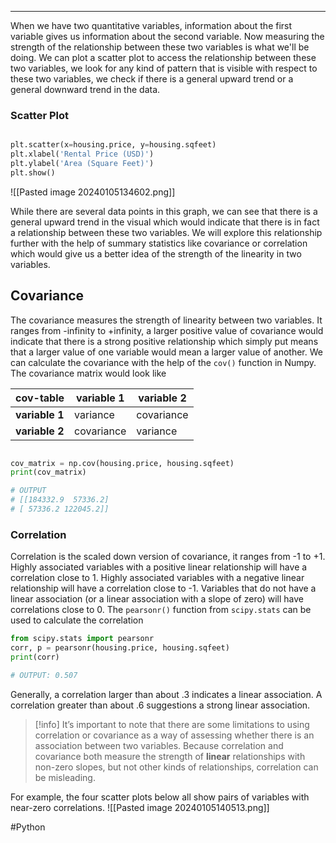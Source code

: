 ___
When we have two quantitative variables, information about the first variable gives us information about the second variable. Now measuring the strength of the relationship between these two variables is what we'll be doing. 
We can plot a scatter plot to access the relationship between these two variables, we look for any kind of pattern that is visible with respect to these two variables, we check if there is a general upward trend or a general downward trend in the data. 

### Scatter Plot 
```Python 

plt.scatter(x=housing.price, y=housing.sqfeet) 
plt.xlabel('Rental Price (USD)')  
plt.ylabel('Area (Square Feet)')
plt.show()
```

![[Pasted image 20240105134602.png]]

While there are several data points in this graph, we can see that there is a general upward trend in the visual which would indicate that there is in fact a relationship between these two variables. We will explore this relationship further with the help of summary statistics like covariance or correlation which would give us a better idea of the strength of the linearity in two variables. 

## Covariance 
The covariance measures the strength of linearity between two variables. It ranges from -infinity to +infinity, a larger positive value of covariance would indicate that there is a strong positive relationship which simply put means that a larger value of one variable would mean a larger value of another.
We can calculate the covariance with the help of the `cov()` function in Numpy.  The covariance matrix would look like 

| cov-table | **variable 1** | **variable 2** |
| ---- | ---- | ---- |
| **variable 1** | variance  | covariance  |
| **variable 2** | covariance | variance  |
```Python 

cov_matrix = np.cov(housing.price, housing.sqfeet)
print(cov_matrix)

# OUTPUT
# [[184332.9  57336.2]  
# [ 57336.2 122045.2]]
```

### Correlation 
Correlation is the scaled down version of covariance, it ranges from -1 to +1. Highly associated variables with a positive linear relationship will have a correlation close to 1. Highly associated variables with a negative linear relationship will have a correlation close to -1. Variables that do not have a linear association (or a linear association with a slope of zero) will have correlations close to 0.
The `pearsonr()` function from `scipy.stats` can be used to calculate the correlation
```Python 
from scipy.stats import pearsonr
corr, p = pearsonr(housing.price, housing.sqfeet)
print(corr)

# OUTPUT: 0.507
```

Generally, a correlation larger than about .3 indicates a linear association. A correlation greater than about .6 suggestions a strong linear association.

> [!info] It’s important to note that there are some limitations to using correlation or covariance as a way of assessing whether there is an association between two variables. Because correlation and covariance both measure the strength of **linear** relationships with non-zero slopes, but not other kinds of relationships, correlation can be misleading.

For example, the four scatter plots below all show pairs of variables with near-zero correlations.
![[Pasted image 20240105140513.png]]


#Python